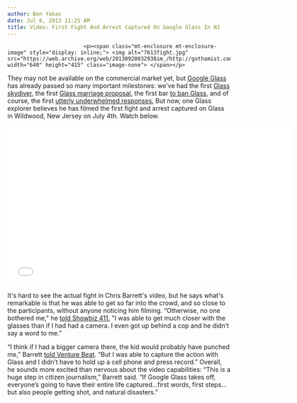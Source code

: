 ```yaml
---
author: Ben Yakas
date: Jul 6, 2013 11:25 AM
title: Video: First Fight And Arrest Captured On Google Glass In NJ
---
```



                            
                            
                            
                            <p><span class="mt-enclosure mt-enclosure-image" style="display: inline;"> <img alt="7613fight.jpg" src="https://web.archive.org/web/20130928032938im_/http://gothamist.com/attachments/byakas/7613fight.jpg" width="640" height="415" class="image-none"> </span></p>

<p>They may not be available on the commercial market yet, but <a href="https://web.archive.org/web/20130928032938/http://gothamist.com/tags/googleglass">Google Glass</a> has already passed so many important milestones: we&apos;ve had the first <a href="https://web.archive.org/web/20130928032938/http://www.youtube.com/watch?v=uh-liQDE3cM">Glass skydiver</a>, the first <a href="https://web.archive.org/web/20130928032938/http://news.cnet.com/8301-17938_105-57587662-1/will-she-the-first-marriage-proposal-via-google-glass/">Glass marriage proposal</a>, the first bar <a href="https://web.archive.org/web/20130928032938/http://gothamist.com/2013/03/10/seattle_bar_bans_google_glass_cheap.php">to ban Glass</a>, and of course, the first <a href="https://web.archive.org/web/20130928032938/http://gothamist.com/2013/06/23/the_truth_about_google_glass_its_ok.php">utterly underwhelmed responses.</a> But now, one Glass explorer believes he has filmed the first fight and arrest captured on Glass in Wildwood, New Jersey on July 4th. Watch below.</p>

<p><iframe width="640" height="360" src="//web.archive.org/web/20130928032938if_/http://www.youtube.com/embed/4isOSntnpo8" frameborder="0" allowfullscreen></iframe></p>

<p>It&apos;s hard to see the actual fight in Chris Barrett&apos;s video, but he says what&apos;s remarkable is that he was able to get so far into the crowd, and so close to the participants, without anyone noticing him filming. &#x201C;Otherwise, no one bothered me,&quot; he <a href="https://web.archive.org/web/20130928032938/http://www.showbiz411.com/2013/07/05/google-glass-first-public-fight-caught-live">told Showbiz 411.</a> &quot;I was able to get much closer with the glasses than if I had had a camera. I even got up behind a cop and he didn&#x2019;t say a word to me.&#x201D; </p>

<p>&#x201C;I think if I had a bigger camera there, the kid would probably have punched me,&#x201D; Barrett <a href="https://web.archive.org/web/20130928032938/http://venturebeat.com/2013/07/05/i-filmed-the-first-fight-and-arrest-through-google-glass/">told Venture Beat</a>. &#x201C;But I was able to capture the action with Glass and I didn&#x2019;t have to hold up a cell phone and press record.&#x201D; Overall, he sounds more excited than nervous about the video capabilities: &#x201C;This is a huge step in citizen journalism,&#x201D; Barrett said. &#x201C;If Google Glass takes off, everyone&#x2019;s going to have their entire life captured&#x2026;first words, first steps&#x2026;but also people getting shot, and natural disasters.&#x201D;</p>
                            
                            
                            